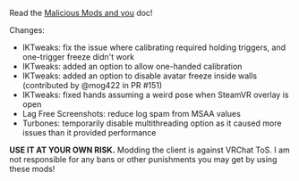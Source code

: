 Read the [Malicious Mods and you](https://github.com/knah/VRCMods/blob/master/Malicious-Mods.md) doc!

Changes:
 * IKTweaks: fix the issue where calibrating required holding triggers, and one-trigger freeze didn't work
 * IKTweaks: added an option to allow one-handed calibration
 * IKTweaks: added an option to disable avatar freeze inside walls (contributed by @mog422 in PR #151)
 * IKTweaks: fixed hands assuming a weird pose when SteamVR overlay is open 
 * Lag Free Screenshots: reduce log spam from MSAA values
 * Turbones: temporarily disable multithreading option as it caused more issues than it provided performance

**USE IT AT YOUR OWN RISK.** Modding the client is against VRChat ToS. I am not responsible for any bans or other punishments you may get by using these mods!